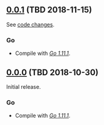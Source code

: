 

## [0.0.1](https://github.com/coreos/etcd/releases/tag/0.0.1) (TBD 2018-11-15)

See [code changes](https://github.com/coreos/etcd/compare/0.0.0...0.0.1).

### Go

- Compile with [*Go 1.11.1*](https://golang.org/doc/devel/release.html#go1.11).


## [0.0.0](https://github.com/coreos/etcd/releases/tag/0.0.0) (TBD 2018-10-30)

Initial release.

### Go

- Compile with [*Go 1.11.1*](https://golang.org/doc/devel/release.html#go1.11).

